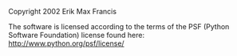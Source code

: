 Copyright 2002 Erik Max Francis

The software is licensed according to the terms of the PSF (Python Software Foundation) license found here: http://www.python.org/psf/license/